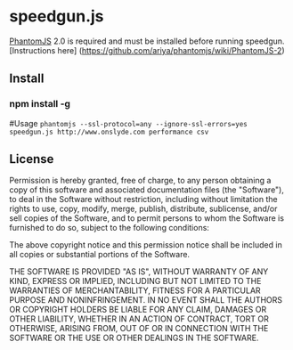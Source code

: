 # speedgun.js
[PhantomJS](http://www.phantomjs.org/) 2.0 is required and must be installed before running speedgun. [Instructions here] (https://github.com/ariya/phantomjs/wiki/PhantomJS-2)

## Install
### npm install -g

#Usage
`phantomjs --ssl-protocol=any --ignore-ssl-errors=yes speedgun.js http://www.onslyde.com performance csv`

## License

Permission is hereby granted, free of charge, to any person obtaining a copy
of this software and associated documentation files (the "Software"), to deal
in the Software without restriction, including without limitation the rights
to use, copy, modify, merge, publish, distribute, sublicense, and/or sell
copies of the Software, and to permit persons to whom the Software is
furnished to do so, subject to the following conditions:

The above copyright notice and this permission notice shall be included in
all copies or substantial portions of the Software.

THE SOFTWARE IS PROVIDED "AS IS", WITHOUT WARRANTY OF ANY KIND, EXPRESS OR
IMPLIED, INCLUDING BUT NOT LIMITED TO THE WARRANTIES OF MERCHANTABILITY,
FITNESS FOR A PARTICULAR PURPOSE AND NONINFRINGEMENT. IN NO EVENT SHALL THE
AUTHORS OR COPYRIGHT HOLDERS BE LIABLE FOR ANY CLAIM, DAMAGES OR OTHER
LIABILITY, WHETHER IN AN ACTION OF CONTRACT, TORT OR OTHERWISE, ARISING FROM,
OUT OF OR IN CONNECTION WITH THE SOFTWARE OR THE USE OR OTHER DEALINGS IN
THE SOFTWARE.

